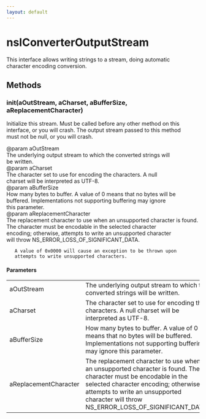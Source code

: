 ```yaml
---
layout: default
---
```


# nsIConverterOutputStream #
  
This interface allows writing strings to a stream, doing automatic  
character encoding conversion.  
  

## Methods ##

### init(aOutStream, aCharset, aBufferSize, aReplacementCharacter) ###
  
Initialize this stream. Must be called before any other method on this  
interface, or you will crash. The output stream passed to this method  
must not be null, or you will crash.  
  
@param aOutStream  
       The underlying output stream to which the converted strings will  
       be written.  
@param aCharset  
       The character set to use for encoding the characters. A null  
       charset will be interpreted as UTF-8.  
@param aBufferSize  
       How many bytes to buffer. A value of 0 means that no bytes will be  
       buffered. Implementations not supporting buffering may ignore  
       this parameter.  
@param aReplacementCharacter  
       The replacement character to use when an unsupported character is found.  
       The character must be encodable in the selected character  
       encoding; otherwise, attempts to write an unsupported character  
       will throw NS_ERROR_LOSS_OF_SIGNIFICANT_DATA.  
  
       A value of 0x0000 will cause an exception to be thrown upon  
       attempts to write unsupported characters.  
  

#### Parameters ####

<table>

<tr>
<td>aOutStream</td>
<td>       The underlying output stream to which the converted strings will  
       be written.  
</td>
</tr>

<tr>
<td>aCharset</td>
<td>       The character set to use for encoding the characters. A null  
       charset will be interpreted as UTF-8.  
</td>
</tr>

<tr>
<td>aBufferSize</td>
<td>       How many bytes to buffer. A value of 0 means that no bytes will be  
       buffered. Implementations not supporting buffering may ignore  
       this parameter.  
</td>
</tr>

<tr>
<td>aReplacementCharacter</td>
<td>       The replacement character to use when an unsupported character is found.  
       The character must be encodable in the selected character  
       encoding; otherwise, attempts to write an unsupported character  
       will throw NS_ERROR_LOSS_OF_SIGNIFICANT_DATA.  
</td>
</tr>

</table>
